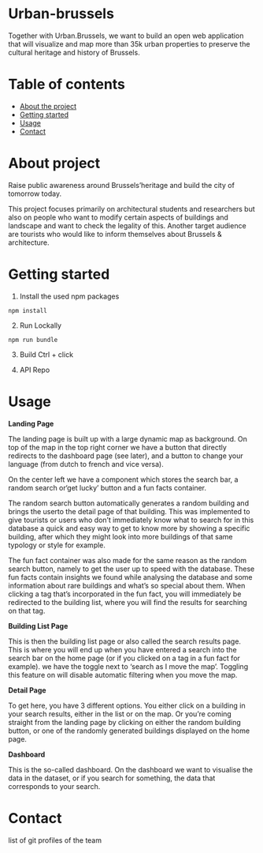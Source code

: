 # Urban-brussels
Together with Urban.Brussels, we want to build an open web application that will visualize and map more than 35k urban properties to preserve the cultural heritage and history of Brussels.

# Table of contents
* [About the project](#about-the-project)
* [Getting started](#getting-started)
* [Usage](#usage)
* [Contact](#contact)

# About project

Raise public awareness around Brussels’heritage and build the city of tomorrow today.

This project focuses primarily on architectural students and researchers but also on people who
want to modify certain aspects of buildings and landscape and want to check the legality of this.
Another target audience are tourists who would like to inform themselves about Brussels & architecture.


# Getting started
1. Install the used npm packages
```
npm install
```
2. Run Lockally
```
npm run bundle
```
3. Build
Ctrl + click

4. API Repo

# Usage
**Landing Page**

The landing page is built up with a large dynamic map as background. On top of the map in
the top right corner we have a button that directly redirects to the dashboard page (see later), and a button to change your language (from dutch to french and vice versa). 

On the center left we have a component which stores the search bar, a random search or‘get lucky’ button and a fun facts container.

The random search button automatically generates a random building and brings the userto the detail page of that building. This was implemented to give tourists or users who don’t immediately know what to search for in this database a quick and easy way to get to know more by showing a specific building, after which they might look into more buildings of that same typology or style for example.

The fun fact container was also made for the same reason as the random search button, namely to get the user up to speed with the database. These fun facts contain insights we found while analysing the database and some information about rare buildings and what’s so special about them. When clicking a tag that’s incorporated in the fun fact, you will immediately be redirected to the building list, where you will find the results for searching on that tag.

**Building List Page**

This is then the building list page or also called the search results page. This is where you will end up when you have entered a search into the search bar on the home page (or if you clicked on a tag in a fun fact for example). we have the toggle next to ‘search as I move the map’. Toggling this feature on will
disable automatic filtering when you move the map.

**Detail Page**

To get here, you have 3 different options. You either click on a building in your search results, either in the list or on the map. Or you’re coming straight from the landing page by clicking on either the random building button, or one of the randomly generated buildings displayed on the home page.

**Dashboard**

This is the so-called dashboard. On the dashboard we want to visualise the data in the dataset, or if you search for something, the data that corresponds to your search.

# Contact
list of git profiles of the team
